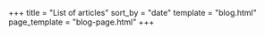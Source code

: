 +++
title = "List of articles"
sort_by = "date"
template = "blog.html"
page_template = "blog-page.html"
+++
